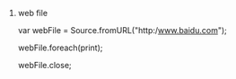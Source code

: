 

 1. web file 

	var webFile = Source.fromURL("http:/www.baidu.com");


	webFile.foreach(print);

	webFile.close;


